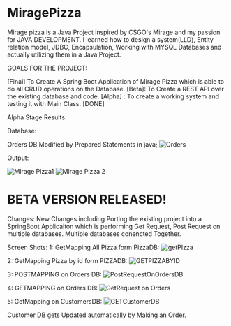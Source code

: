 # MiragePizza
Mirage pizza is a Java Project inspired by CSGO's Mirage and my passion for JAVA DEVELOPMENT. 
I learned how to design a system(LLD), Entity relation model, JDBC, Encapsulation, Working with MYSQL Databases and actually utilizing them in a Java Project.

GOALS FOR THE PROJECT:

[Final] To Create A Spring Boot Application of  Mirage Pizza which is able to do all CRUD operations on the Database.
[Beta]: To Create a REST API over the existing database and code.
[Alpha] : To create a working system and testing it with Main Class. [DONE]


Alpha Stage Results:

Database: 

Orders DB Modified by Prepared Statements in java; 
![Orders](https://user-images.githubusercontent.com/55827021/224511631-a9785e69-19aa-46ec-8aa2-5f4c426b1a86.PNG)

Output:

![Mirage Pizza1](https://user-images.githubusercontent.com/55827021/224511642-629b64d3-fc65-4cb9-be1e-a6645b710888.PNG)
![Mirage Pizza 2](https://user-images.githubusercontent.com/55827021/224511644-ee3b1384-cf3d-4aa3-8c82-c4143b1c6660.PNG)


BETA VERSION RELEASED!
==========================
Changes: New Changes including Porting the existing project into a SpringBoot Applicaiton which is performing Get Request, Post Request on multiple databases.
Multiple databases conencted Together.

Screen Shots:
1: GetMapping All Pizza form PizzaDB:
![getPIzza](https://user-images.githubusercontent.com/55827021/224576828-7c88b85a-e299-477e-a625-1f0bab904d50.PNG)

2: GetMapping Pizza by id form PIZZADB:
![GETPIZZABYID](https://user-images.githubusercontent.com/55827021/224576841-ab60ad52-5e51-4ebf-b6aa-6d80a14087e0.PNG)

3: POSTMAPPING on Orders DB: 
![PostRequestOnOrdersDB](https://user-images.githubusercontent.com/55827021/224576863-fd91ef36-4a9e-4bab-aaec-dfd5f77c095c.PNG)

4: GETMAPPING on Orders DB:
![GetRequest on Orders](https://user-images.githubusercontent.com/55827021/224576882-b916fbb1-d097-4bec-bd1e-9fd70dbc2073.PNG)

5: GetMapping on CustomersDB:
![GETCustomerDB](https://user-images.githubusercontent.com/55827021/224576893-d9f414b6-f156-46b4-bc90-3a42a4d82b89.PNG)

Customer DB gets Updated automatically by Making an Order.

